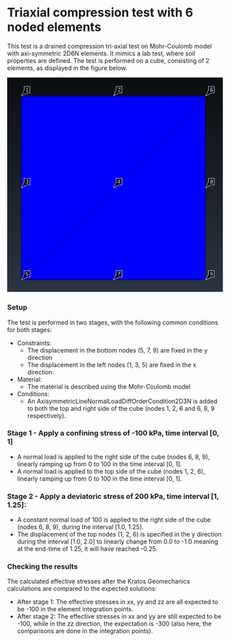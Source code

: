 # Triaxial compression test with 6 noded elements

This test is a drained compression tri-axial test on Mohr-Coulomb model with axi-symmetric 2D6N elements. It mimics a lab test, where soil properties are defined. The test is performed on a cube, consisting of 2 elements, as displayed in the figure below.

![img.png](img.png)

### Setup
The test is performed in two stages, with the following common conditions for both stages:
- Constraints:
  - The displacement in the bottom nodes (5, 7, 9) are fixed in the y direction
  - The displacement in the left nodes (1, 3, 5) are fixed in the x direction.
- Material:
  - The material is described using the Mohr-Coulomb model
- Conditions:
  - An AxisymmetricLineNormalLoadDiffOrderCondition2D3N is added to both the top and right side of the cube (nodes 1, 2, 6 and 6, 8, 9 respectively).

### Stage 1 - Apply a confining stress of -100 kPa, time interval [0, 1]
  - A normal load is applied to the right side of the cube (nodes 6, 8, 9), linearly ramping up from 0 to 100 in the time interval [0, 1].
  - A normal load is applied to the top side of the cube (nodes 1, 2, 6), linearly ramping up from 0 to 100 in the time interval [0, 1].

### Stage 2 - Apply a deviatoric stress of 200 kPa, time interval [1, 1.25]:
  - A constant normal load of 100 is applied to the right side of the cube (nodes 6, 8, 9), during the interval [1.0, 1.25].
  - The displacement of the top nodes (1, 2, 6) is specified in the y direction during the interval [1.0, 2.0] to linearly change from 0.0 to -1.0 meaning at the end-time of 1.25, it will have reached -0.25.

### Checking the results
The calculated effective stresses after the Kratos Geomechanics calculations are compared to the expected solutions:
- After stage 1: The effective stresses in xx, yy and zz are all expected to be -100 in the element integration points.
- After stage 2: The effective stresses in xx and yy are still expected to be -100, while in the zz direction, the expectation is -300 (also here, the comparisons are done in the integration points).





  

    